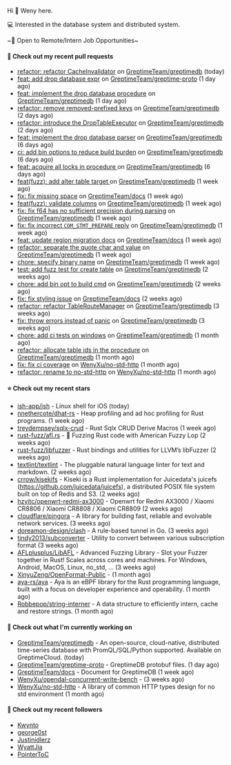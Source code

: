 Hi 👋 Weny here.

💻 Interested in the database system and distributed system.

~🍺 Open to Remote/Intern Job Opportunities~

#### 🔨 Check out my recent pull requests

- [refactor: refactor CacheInvalidator](https://github.com/GreptimeTeam/greptimedb/pull/3550) on [GreptimeTeam/greptimedb](https://github.com/GreptimeTeam/greptimedb) (today)
- [feat: add drop database expr](https://github.com/GreptimeTeam/greptime-proto/pull/139) on [GreptimeTeam/greptime-proto](https://github.com/GreptimeTeam/greptime-proto) (1 day ago)
- [feat: implement the drop database procedure](https://github.com/GreptimeTeam/greptimedb/pull/3541) on [GreptimeTeam/greptimedb](https://github.com/GreptimeTeam/greptimedb) (1 day ago)
- [refactor: remove removed-prefixed keys](https://github.com/GreptimeTeam/greptimedb/pull/3535) on [GreptimeTeam/greptimedb](https://github.com/GreptimeTeam/greptimedb) (2 days ago)
- [refactor: introduce the DropTableExecutor](https://github.com/GreptimeTeam/greptimedb/pull/3534) on [GreptimeTeam/greptimedb](https://github.com/GreptimeTeam/greptimedb) (2 days ago)
- [feat: implement the drop database parser](https://github.com/GreptimeTeam/greptimedb/pull/3521) on [GreptimeTeam/greptimedb](https://github.com/GreptimeTeam/greptimedb) (6 days ago)
- [ci: add bin options to reduce build burden](https://github.com/GreptimeTeam/greptimedb/pull/3518) on [GreptimeTeam/greptimedb](https://github.com/GreptimeTeam/greptimedb) (6 days ago)
- [feat: acquire all locks in procedure ](https://github.com/GreptimeTeam/greptimedb/pull/3514) on [GreptimeTeam/greptimedb](https://github.com/GreptimeTeam/greptimedb) (6 days ago)
- [feat(fuzz): add alter table target ](https://github.com/GreptimeTeam/greptimedb/pull/3503) on [GreptimeTeam/greptimedb](https://github.com/GreptimeTeam/greptimedb) (1 week ago)
- [fix: fix missing space](https://github.com/GreptimeTeam/docs/pull/838) on [GreptimeTeam/docs](https://github.com/GreptimeTeam/docs) (1 week ago)
- [feat(fuzz): validate columns](https://github.com/GreptimeTeam/greptimedb/pull/3485) on [GreptimeTeam/greptimedb](https://github.com/GreptimeTeam/greptimedb) (1 week ago)
- [fix: fix f64 has no sufficient precision during parsing](https://github.com/GreptimeTeam/greptimedb/pull/3483) on [GreptimeTeam/greptimedb](https://github.com/GreptimeTeam/greptimedb) (1 week ago)
- [fix: fix incorrect `COM_STMT_PREPARE` reply](https://github.com/GreptimeTeam/greptimedb/pull/3463) on [GreptimeTeam/greptimedb](https://github.com/GreptimeTeam/greptimedb) (1 week ago)
- [feat: update region migration docs](https://github.com/GreptimeTeam/docs/pull/830) on [GreptimeTeam/docs](https://github.com/GreptimeTeam/docs) (1 week ago)
- [refactor: separate the quote char and value](https://github.com/GreptimeTeam/greptimedb/pull/3455) on [GreptimeTeam/greptimedb](https://github.com/GreptimeTeam/greptimedb) (1 week ago)
- [chore: specify binary name](https://github.com/GreptimeTeam/greptimedb/pull/3449) on [GreptimeTeam/greptimedb](https://github.com/GreptimeTeam/greptimedb) (1 week ago)
- [test: add fuzz test for create table](https://github.com/GreptimeTeam/greptimedb/pull/3441) on [GreptimeTeam/greptimedb](https://github.com/GreptimeTeam/greptimedb) (2 weeks ago)
- [chore: add bin opt to build cmd](https://github.com/GreptimeTeam/greptimedb/pull/3440) on [GreptimeTeam/greptimedb](https://github.com/GreptimeTeam/greptimedb) (2 weeks ago)
- [fix: fix styling issue](https://github.com/GreptimeTeam/docs/pull/821) on [GreptimeTeam/docs](https://github.com/GreptimeTeam/docs) (2 weeks ago)
- [refactor: refactor TableRouteManager](https://github.com/GreptimeTeam/greptimedb/pull/3392) on [GreptimeTeam/greptimedb](https://github.com/GreptimeTeam/greptimedb) (3 weeks ago)
- [fix: throw errors instead of panic](https://github.com/GreptimeTeam/greptimedb/pull/3391) on [GreptimeTeam/greptimedb](https://github.com/GreptimeTeam/greptimedb) (3 weeks ago)
- [chore: add ci tests on windows](https://github.com/GreptimeTeam/greptimedb/pull/3303) on [GreptimeTeam/greptimedb](https://github.com/GreptimeTeam/greptimedb) (1 month ago)
- [refactor: allocate table ids in the procedure](https://github.com/GreptimeTeam/greptimedb/pull/3293) on [GreptimeTeam/greptimedb](https://github.com/GreptimeTeam/greptimedb) (1 month ago)
- [fix: fix ci coverage](https://github.com/WenyXu/no-std-http/pull/4) on [WenyXu/no-std-http](https://github.com/WenyXu/no-std-http) (1 month ago)
- [refactor: rename to no-std-http](https://github.com/WenyXu/no-std-http/pull/3) on [WenyXu/no-std-http](https://github.com/WenyXu/no-std-http) (1 month ago)

#### ⭐ Check out my recent stars

- [ish-app/ish](https://github.com/ish-app/ish) - Linux shell for iOS (today)
- [nnethercote/dhat-rs](https://github.com/nnethercote/dhat-rs) - Heap profiling and ad hoc profiling for Rust programs. (1 week ago)
- [treydempsey/sqlx-crud](https://github.com/treydempsey/sqlx-crud) - Rust Sqlx CRUD Derive Macros (1 week ago)
- [rust-fuzz/afl.rs](https://github.com/rust-fuzz/afl.rs) - 🐇 Fuzzing Rust code with American Fuzzy Lop (2 weeks ago)
- [rust-fuzz/libfuzzer](https://github.com/rust-fuzz/libfuzzer) - Rust bindings and utilities for LLVM’s libFuzzer (2 weeks ago)
- [textlint/textlint](https://github.com/textlint/textlint) - The pluggable natural language linter for text and markdown. (2 weeks ago)
- [crrow/kisekifs](https://github.com/crrow/kisekifs) - Kiseki is a Rust implementation for Juicedata&#39;s juicefs (https://github.com/juicedata/juicefs), a distributed POSIX file system built on top of Redis and S3.  (2 weeks ago)
- [hzyitc/openwrt-redmi-ax3000](https://github.com/hzyitc/openwrt-redmi-ax3000) - Openwrt for Redmi AX3000 / Xiaomi CR8806 / Xiaomi CR8808 / Xiaomi CR8809 (2 weeks ago)
- [cloudflare/pingora](https://github.com/cloudflare/pingora) - A library for building fast, reliable and evolvable network services. (3 weeks ago)
- [doreamon-design/clash](https://github.com/doreamon-design/clash) - A rule-based tunnel in Go. (3 weeks ago)
- [tindy2013/subconverter](https://github.com/tindy2013/subconverter) - Utility to convert between various subscription format (3 weeks ago)
- [AFLplusplus/LibAFL](https://github.com/AFLplusplus/LibAFL) - Advanced Fuzzing Library - Slot your Fuzzer together in Rust! Scales across cores and machines. For Windows, Android, MacOS, Linux, no_std, ... (3 weeks ago)
- [XinyuZeng/OpenFormat-Public](https://github.com/XinyuZeng/OpenFormat-Public) -  (1 month ago)
- [aya-rs/aya](https://github.com/aya-rs/aya) - Aya is an eBPF library for the Rust programming language, built with a focus on developer experience and operability. (1 month ago)
- [Robbepop/string-interner](https://github.com/Robbepop/string-interner) - A data structure to efficiently intern, cache and restore strings. (1 month ago)

#### 👷 Check out what I'm currently working on

- [GreptimeTeam/greptimedb](https://github.com/GreptimeTeam/greptimedb) - An open-source, cloud-native, distributed time-series database with PromQL/SQL/Python supported. Available on GreptimeCloud. (today)
- [GreptimeTeam/greptime-proto](https://github.com/GreptimeTeam/greptime-proto) - GreptimeDB protobuf files. (1 day ago)
- [GreptimeTeam/docs](https://github.com/GreptimeTeam/docs) - Document for GreptimeDB (1 week ago)
- [WenyXu/opendal-concurrent-write-bench](https://github.com/WenyXu/opendal-concurrent-write-bench) -  (3 weeks ago)
- [WenyXu/no-std-http](https://github.com/WenyXu/no-std-http) - A library of common HTTP types design for no std environment (1 month ago)

#### 👯 Check out my recent followers

- [Kwynto](https://github.com/Kwynto)
- [george0st](https://github.com/george0st)
- [Justinidlerz](https://github.com/Justinidlerz)
- [WyattJia](https://github.com/WyattJia)
- [PointerToC](https://github.com/PointerToC)


